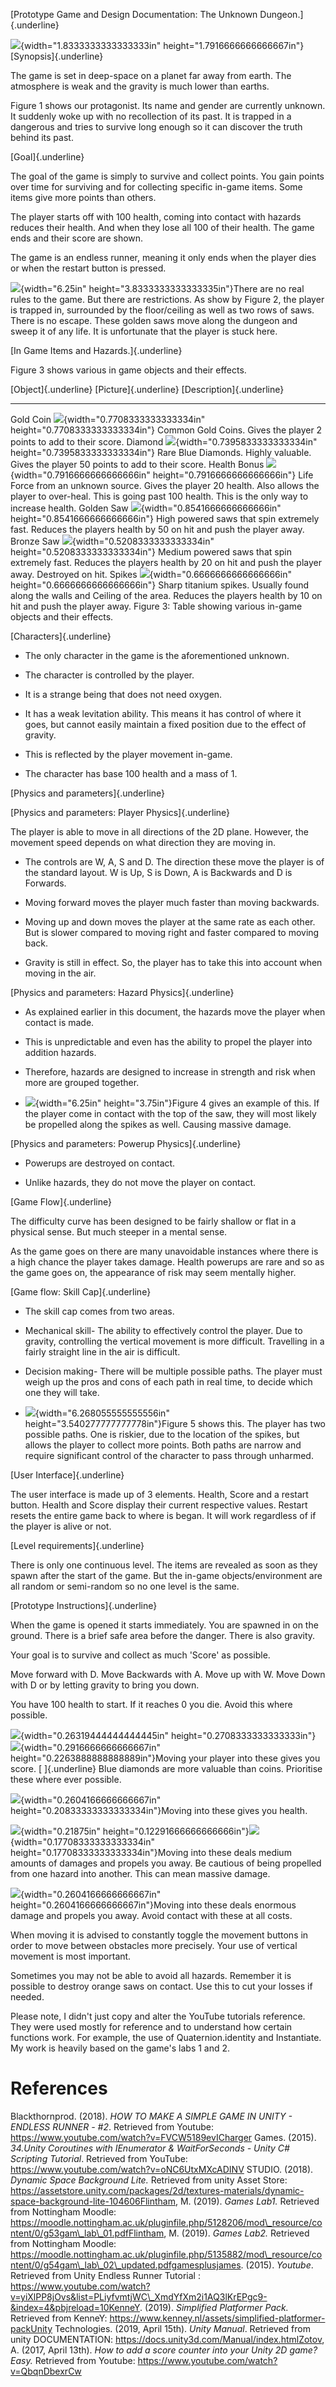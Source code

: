 [Prototype Game and Design Documentation: The Unknown
Dungeon.]{.underline}

![](media/image1.png){width="1.8333333333333333in"
height="1.7916666666666667in"}[Synopsis]{.underline}

The game is set in deep-space on a planet far away from earth. The
atmosphere is weak and the gravity is much lower than earths.

Figure 1 shows our protagonist. Its name and gender are currently
unknown. It suddenly woke up with no recollection of its past. It is
trapped in a dangerous and tries to survive long enough so it can
discover the truth behind its past.

[Goal]{.underline}

The goal of the game is simply to survive and collect points. You gain
points over time for surviving and for collecting specific in-game
items. Some items give more points than others.

The player starts off with 100 health, coming into contact with hazards
reduces their health. And when they lose all 100 of their health. The
game ends and their score are shown.

The game is an endless runner, meaning it only ends when the player dies
or when the restart button is pressed.

![](media/image3.png){width="6.25in" height="3.8333333333333335in"}There
are no real rules to the game. But there are restrictions. As show by
Figure 2, the player is trapped in, surrounded by the floor/ceiling as
well as two rows of saws. There is no escape. These golden saws move
along the dungeon and sweep it of any life. It is unfortunate that the
player is stuck here.

[In Game Items and Hazards.]{.underline}

Figure 3 shows various in game objects and their effects.

  [Object]{.underline}                                                 [Picture]{.underline}                                                                [Description]{.underline}
  -------------------------------------------------------------------- ------------------------------------------------------------------------------------ -----------------------------------------------------------------------------------------------------------------------------------------------------------------------------
  Gold Coin                                                            ![](media/image5.png){width="0.7708333333333334in" height="0.7708333333333334in"}    Common Gold Coins. Gives the player 2 points to add to their score.
  Diamond                                                              ![](media/image6.png){width="0.7395833333333334in" height="0.7395833333333334in"}    Rare Blue Diamonds. Highly valuable. Gives the player 50 points to add to their score.
  Health Bonus                                                         ![](media/image7.png){width="0.7916666666666666in" height="0.7916666666666666in"}    Life Force from an unknown source. Gives the player 20 health. Also allows the player to over-heal. This is going past 100 health. This is the only way to increase health.
  Golden Saw                                                           ![](media/image8.png){width="0.8541666666666666in" height="0.8541666666666666in"}    High powered saws that spin extremely fast. Reduces the players health by 50 on hit and push the player away.
  Bronze Saw                                                           ![](media/image9.png){width="0.5208333333333334in" height="0.5208333333333334in"}    Medium powered saws that spin extremely fast. Reduces the players health by 20 on hit and push the player away. Destroyed on hit.
  Spikes                                                               ![](media/image10.png){width="0.6666666666666666in" height="0.6666666666666666in"}   Sharp titanium spikes. Usually found along the walls and Ceiling of the area. Reduces the players health by 10 on hit and push the player away.
  Figure 3: Table showing various in-game objects and their effects.                                                                                        

[Characters]{.underline}

-   The only character in the game is the aforementioned unknown.

-   The character is controlled by the player.

-   It is a strange being that does not need oxygen.

-   It has a weak levitation ability. This means it has control of where
    it goes, but cannot easily maintain a fixed position due to the
    effect of gravity.

-   This is reflected by the player movement in-game.

-   The character has base 100 health and a mass of 1.

[Physics and parameters]{.underline}

[Physics and parameters: Player Physics]{.underline}

The player is able to move in all directions of the 2D plane. However,
the movement speed depends on what direction they are moving in.

-   The controls are W, A, S and D. The direction these move the player
    is of the standard layout. W is Up, S is Down, A is Backwards and D
    is Forwards.

-   Moving forward moves the player much faster than moving backwards.

-   Moving up and down moves the player at the same rate as each other.
    But is slower compared to moving right and faster compared to moving
    back.

-   Gravity is still in effect. So, the player has to take this into
    account when moving in the air.

[Physics and parameters: Hazard Physics]{.underline}

-   As explained earlier in this document, the hazards move the player
    when contact is made.

-   This is unpredictable and even has the ability to propel the player
    into addition hazards.

-   Therefore, hazards are designed to increase in strength and risk
    when more are grouped together.

-   ![](media/image11.png){width="6.25in" height="3.75in"}Figure 4 gives
    an example of this. If the player come in contact with the top of
    the saw, they will most likely be propelled along the spikes as
    well. Causing massive damage.

[Physics and parameters: Powerup Physics]{.underline}

-   Powerups are destroyed on contact.

-   Unlike hazards, they do not move the player on contact.

[Game Flow]{.underline}

The difficulty curve has been designed to be fairly shallow or flat in a
physical sense. But much steeper in a mental sense.

As the game goes on there are many unavoidable instances where there is
a high chance the player takes damage. Health powerups are rare and so
as the game goes on, the appearance of risk may seem mentally higher.

[Game flow: Skill Cap]{.underline}

-   The skill cap comes from two areas.

-   Mechanical skill- The ability to effectively control the player. Due
    to gravity, controlling the vertical movement is more difficult.
    Travelling in a fairly straight line in the air is difficult.

-   Decision making- There will be multiple possible paths. The player
    must weigh up the pros and cons of each path in real time, to decide
    which one they will take.

-   ![](media/image13.png){width="6.268055555555556in"
    height="3.540277777777778in"}Figure 5 shows this. The player has two
    possible paths. One is riskier, due to the location of the spikes,
    but allows the player to collect more points. Both paths are narrow
    and require significant control of the character to pass through
    unharmed.

[User Interface]{.underline}

The user interface is made up of 3 elements. Health, Score and a restart
button. Health and Score display their current respective values.
Restart resets the entire game back to where is began. It will work
regardless of if the player is alive or not.

[Level requirements]{.underline}

There is only one continuous level. The items are revealed as soon as
they spawn after the start of the game. But the in-game
objects/environment are all random or semi-random so no one level is the
same.

[Prototype Instructions]{.underline}

When the game is opened it starts immediately. You are spawned in on the
ground. There is a brief safe area before the danger. There is also
gravity.

Your goal is to survive and collect as much 'Score' as possible.

Move forward with D. Move Backwards with A. Move up with W. Move Down
with D or by letting gravity to bring you down.

You have 100 health to start. If it reaches 0 you die. Avoid this where
possible.

![](media/image5.png){width="0.26319444444444445in"
height="0.2708333333333333in"}![](media/image6.png){width="0.2916666666666667in"
height="0.2263888888888889in"}Moving your player into these gives you
score. [ ]{.underline} Blue diamonds are more valuable than coins.
Prioritise these where ever possible.

![](media/image7.png){width="0.2604166666666667in"
height="0.20833333333333334in"}Moving into these gives you health.

![](media/image14.png){width="0.21875in"
height="0.12291666666666666in"}![](media/image15.png){width="0.17708333333333334in"
height="0.17708333333333334in"}Moving into these deals medium amounts of
damages and propels you away. Be cautious of being propelled from one
hazard into another. This can mean massive damage.

![](media/image16.png){width="0.2604166666666667in"
height="0.2604166666666667in"}Moving into these deals enormous damage
and propels you away. Avoid contact with these at all costs.

When moving it is advised to constantly toggle the movement buttons in
order to move between obstacles more precisely. Your use of vertical
movement is most important.

Sometimes you may not be able to avoid all hazards. Remember it is
possible to destroy orange saws on contact. Use this to cut your losses
if needed.

Please note, I didn't just copy and alter the YouTube tutorials
reference. They were used mostly for reference and to understand how
certain functions work. For example, the use of Quaternion.identity and
Instantiate. My work is heavily based on the game's labs 1 and 2.

References
==========

Blackthornprod. (2018). *HOW TO MAKE A SIMPLE GAME IN UNITY - ENDLESS
RUNNER - \#2*. Retrieved from Youtube:
https://www.youtube.com/watch?v=FVCW5189evICharger Games. (2015).
*34.Unity Coroutines with IEnumerator & WaitForSeconds - Unity C\#
Scripting Tutorial*. Retrieved from YouTube:
https://www.youtube.com/watch?v=oNC6UtxMXcADINV STUDIO. (2018). *Dynamic
Space Background Lite.* Retrieved from unity Asset Store:
https://assetstore.unity.com/packages/2d/textures-materials/dynamic-space-background-lite-104606Flintham,
M. (2019). *Games Lab1.* Retrieved from Nottingham Moodle:
https://moodle.nottingham.ac.uk/pluginfile.php/5128206/mod\_resource/content/0/g53gam\_lab\_01.pdfFlintham,
M. (2019). *Games Lab2.* Retrieved from Nottingham Moodle:
https://moodle.nottingham.ac.uk/pluginfile.php/5135882/mod\_resource/content/0/g54gam\_lab\_02\_updated.pdfgamesplusjames.
(2015). *Youtube*. Retrieved from Unity Endless Runner Tutorial :
https://www.youtube.com/watch?v=yiXlPP8jOvs&list=PLiyfvmtjWC\_XmdYfXm2i1AQ3lKrEPgc9-&index=4&pbjreload=10KenneY.
(2019). *Simplified Platformer Pack.* Retrieved from KenneY:
https://www.kenney.nl/assets/simplified-platformer-packUnity
Technologies. (2019, April 15th). *Unity Manual*. Retrieved from unity
DOCUMENTATION: https://docs.unity3d.com/Manual/index.htmlZotov, A.
(2017, April 13th). *How to add a score counter into your Unity 2D game?
Easy.* Retrieved from Youtube:
https://www.youtube.com/watch?v=QbqnDbexrCw
